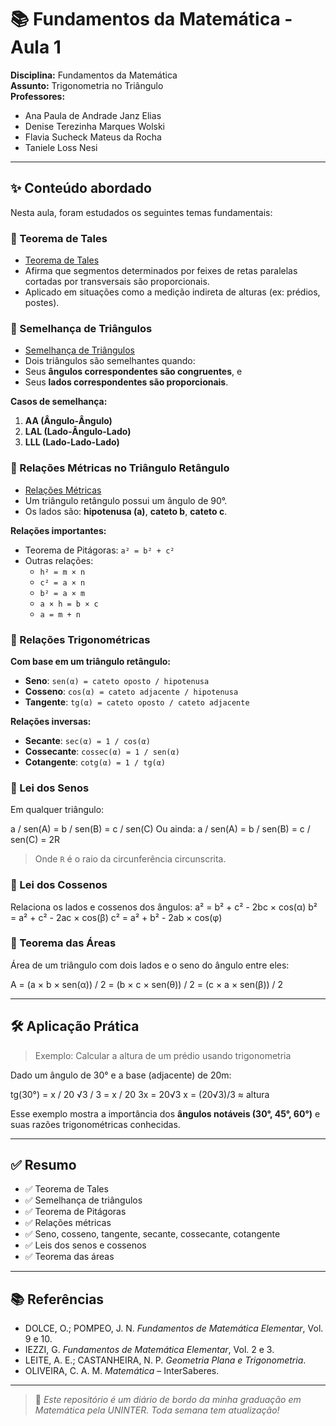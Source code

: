 # 📚 Fundamentos da Matemática - Aula 1

**Disciplina:** Fundamentos da Matemática  
**Assunto:** Trigonometria no Triângulo  
**Professores:**  
- Ana Paula de Andrade Janz Elias  
- Denise Terezinha Marques Wolski  
- Flavia Sucheck Mateus da Rocha  
- Taniele Loss Nesi

---

## ✨ Conteúdo abordado

Nesta aula, foram estudados os seguintes temas fundamentais:

### 🔹 Teorema de Tales
- [Teorema de Tales](./TALES.md)
- Afirma que segmentos determinados por feixes de retas paralelas cortadas por transversais são proporcionais.
- Aplicado em situações como a medição indireta de alturas (ex: prédios, postes).

### 🔹 Semelhança de Triângulos
- [Semelhança de Triângulos](./SEMELHANCA-TRIANGULOS.md)
- Dois triângulos são semelhantes quando:
- Seus **ângulos correspondentes são congruentes**, e
- Seus **lados correspondentes são proporcionais**.

**Casos de semelhança:**
1. **AA (Ângulo-Ângulo)**
2. **LAL (Lado-Ângulo-Lado)**
3. **LLL (Lado-Lado-Lado)**

### 🔹 Relações Métricas no Triângulo Retângulo
- [Relações Métricas](./RELACOES-METRICAS.md)
- Um triângulo retângulo possui um ângulo de 90°.
- Os lados são: **hipotenusa (a)**, **cateto b**, **cateto c**.

**Relações importantes:**
- Teorema de Pitágoras: `a² = b² + c²`
- Outras relações:
  - `h² = m × n`
  - `c² = a × n`
  - `b² = a × m`
  - `a × h = b × c`
  - `a = m + n`

### 🔹 Relações Trigonométricas
**Com base em um triângulo retângulo:**
- **Seno**: `sen(α) = cateto oposto / hipotenusa`
- **Cosseno**: `cos(α) = cateto adjacente / hipotenusa`
- **Tangente**: `tg(α) = cateto oposto / cateto adjacente`

**Relações inversas:**
- **Secante**: `sec(α) = 1 / cos(α)`
- **Cossecante**: `cossec(α) = 1 / sen(α)`
- **Cotangente**: `cotg(α) = 1 / tg(α)`

### 🔹 Lei dos Senos
Em qualquer triângulo:

a / sen(A) = b / sen(B) = c / sen(C)
Ou ainda:
a / sen(A) = b / sen(B) = c / sen(C) = 2R

> Onde `R` é o raio da circunferência circunscrita.

### 🔹 Lei dos Cossenos
Relaciona os lados e cossenos dos ângulos:
a² = b² + c² - 2bc × cos(α)
b² = a² + c² - 2ac × cos(β)
c² = a² + b² - 2ab × cos(φ)

### 🔹 Teorema das Áreas
Área de um triângulo com dois lados e o seno do ângulo entre eles:

A = (a × b × sen(α)) / 2
= (b × c × sen(θ)) / 2
= (c × a × sen(β)) / 2

---

## 🛠️ Aplicação Prática

> Exemplo: Calcular a altura de um prédio usando trigonometria

Dado um ângulo de 30° e a base (adjacente) de 20m:

tg(30°) = x / 20
√3 / 3 = x / 20
3x = 20√3
x = (20√3)/3 ≈ altura

Esse exemplo mostra a importância dos **ângulos notáveis (30°, 45°, 60°)** e suas razões trigonométricas conhecidas.

---

## ✅ Resumo

- ✅ Teorema de Tales  
- ✅ Semelhança de triângulos  
- ✅ Teorema de Pitágoras  
- ✅ Relações métricas  
- ✅ Seno, cosseno, tangente, secante, cossecante, cotangente  
- ✅ Leis dos senos e cossenos  
- ✅ Teorema das áreas  

---

## 📚 Referências

- DOLCE, O.; POMPEO, J. N. *Fundamentos de Matemática Elementar*, Vol. 9 e 10.  
- IEZZI, G. *Fundamentos de Matemática Elementar*, Vol. 2 e 3.  
- LEITE, A. E.; CASTANHEIRA, N. P. *Geometria Plana e Trigonometria*.  
- OLIVEIRA, C. A. M. *Matemática* – InterSaberes.

---

> 📌 _Este repositório é um diário de bordo da minha graduação em Matemática pela UNINTER. Toda semana tem atualização!_  
